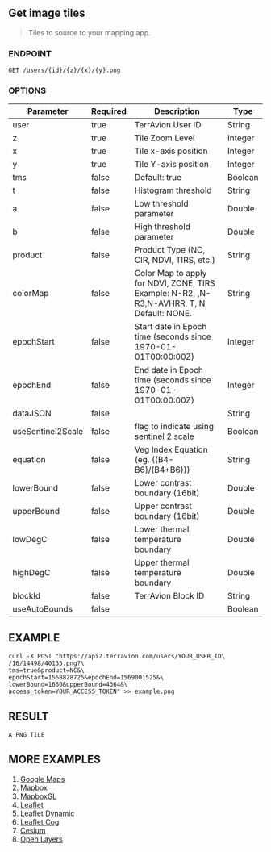 ## Get image tiles

> Tiles to source to your mapping app.

### ENDPOINT

`GET /users/{id}/{z}/{x}/{y}.png`

### OPTIONS

| Parameter| Required | Description | Type |
| - | - | - | - |
| user |  true  | TerrAvion User ID | String |
| z | true  | Tile Zoom Level | Integer |
| x | true | Tile x-axis position | Integer |
| y | true | Tile Y-axis position | Integer |
| tms | false | Default: true | Boolean |
| t | false | Histogram threshold | String |
| a | false | Low threshold parameter | Double |
| b | false | High threshold parameter | Double |
| product | false | Product Type (NC, CIR, NDVI, TIRS, etc.) | String |
| colorMap | false | Color Map to apply for NDVI, ZONE, TIRS Example: N-R2, ,N-R3,N-AVHRR, T, N  Default: NONE. | String |
| epochStart | false | Start date in Epoch time (seconds since 1970-01-01T00:00:00Z) | Integer |
| epochEnd | false | End date in Epoch time (seconds since 1970-01-01T00:00:00Z) | Integer |
| dataJSON | false | | String |
| useSentinel2Scale | false | flag to indicate using sentinel 2 scale | Boolean |
| equation | false | Veg Index Equation (eg. ((B4-B6)/(B4+B6))) | String |
| lowerBound | false | Lower contrast boundary (16bit) | Double |
| upperBound | false | Upper contrast boundary (16bit) | Double |
| lowDegC | false | Lower thermal temperature boundary | Double |
| highDegC | false | Upper thermal temperature boundary | Double |
| blockId | false | TerrAvion Block ID | String |
| useAutoBounds | false |  | Boolean |

## EXAMPLE

```
curl -X POST "https://api2.terravion.com/users/YOUR_USER_ID\
/16/14498/40135.png?\
tms=true&product=NC&\
epochStart=1568828725&epochEnd=1569001525&\
lowerBound=1660&upperBound=4364&\
access_token=YOUR_ACCESS_TOKEN" >> example.png
```

## RESULT

```
A PNG TILE
```

## MORE EXAMPLES

1. [Google Maps](../examples/image_tiles/terravion_gmap_example.html)
2. [Mapbox](../examples/image_tiles/terravion_mapbox_example.html)
3. [MapboxGL](../examples/image_tiles/terravion_mapbox_gl_example.html)
4. [Leaflet](../examples/image_tiles/terravion_leaflet_example.html)
5. [Leaflet Dynamic](../examples/image_tiles/terravion_leaflet_example_with_dynamic_colormap.html)
6. [Leaflet Cog](../examples/image_tiles/terravion_cog_leaflet_example.html)
7. [Cesium](../examples/image_tiles/terravion_cesium_example.html)
8. [Open Layers](../examples/image_tiles/terravion_openLayers_example.html)